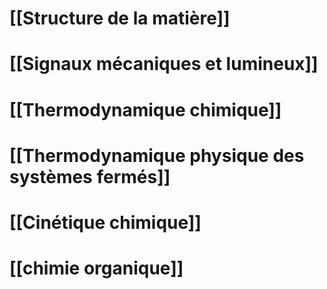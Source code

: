 
# [[Structure de la matière]]

# [[Signaux mécaniques et lumineux]]

# [[Thermodynamique chimique]]

# [[Thermodynamique physique des systèmes fermés]]

# [[Cinétique chimique]]

# [[chimie organique]]





